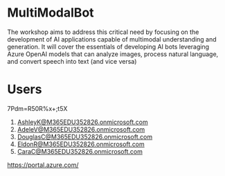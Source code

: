 # MultiModalBot
The workshop aims to address this critical need by focusing on the development of AI applications capable of multimodal understanding and generation. It will cover the essentials of developing AI bots leveraging Azure OpenAI models that can analyze images, process natural language, and convert speech into text (and vice versa)


# Users

7Pdm=R50R%x+;t5X

1. AshleyK@M365EDU352826.onmicrosoft.com
2. AdeleV@M365EDU352826.onmicrosoft.com
3. DouglasC@M365EDU352826.onmicrosoft.com
4. EldonR@M365EDU352826.onmicrosoft.com
5. CaraC@M365EDU352826.onmicrosoft.com


https://portal.azure.com/
